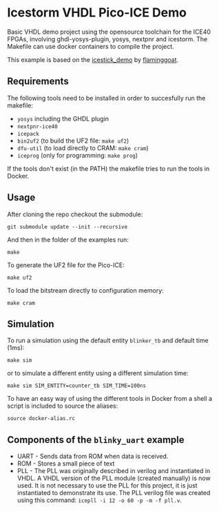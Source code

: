 # Icestorm VHDL Pico-ICE Demo
Basic VHDL demo project using the opensource toolchain for the ICE40 FPGAs, involving ghdl-yosys-plugin, yosys, nextpnr and icestorm.
The Makefile can use docker containers to compile the project.

This example is based on the [icestick_demo](https://github.com/flaminggoat/icestick_demo) by [flaminggoat](https://github.com/flaminggoat).

## Requirements

The following tools need to be installed in order to succesfully run the makefile:
* `yosys` including the GHDL plugin
* `nextpnr-ice40`
* `icepack`
* `bin2uf2` (to build the UF2 file: `make uf2`)
* `dfu-util` (to load directly to CRAM: `make cram`)
* `iceprog` (only for programming: `make prog`)

If the tools don't exist (in the PATH) the makefile tries to run the tools in Docker.

## Usage

After cloning the repo checkout the submodule:
```shell
git submodule update --init --recursive
```

And then in the folder of the examples run:
```shell
make
```

To generate the UF2 file for the Pico-ICE:
```shell
make uf2
```

To load the bitstream directly to configuration memory:
```shell
make cram
```

## Simulation

To run a simulation using the default entity `blinker_tb` and default time (1ms):
```shell
make sim
```
or to simulate a different entity using a different simulation time:
```shell
make sim SIM_ENTITY=counter_tb SIM_TIME=100ns
```

To have an easy way of using the different tools in Docker from a shell a script is included to source the aliases:
```shell
source docker-alias.rc
```

## Components of the `blinky_uart` example
 * UART - Sends data from ROM when data is received.
 * ROM - Stores a small piece of text
 * PLL - The PLL was originally described in verilog and instantiated in VHDL. A VHDL version of the PLL module (created manually) is now used. It is not necessary to use the PLL for this project, it is just instantiated to demonstrate its use. The PLL verilog file was created using this command: `icepll -i 12 -o 60 -p -m -f pll.v`.